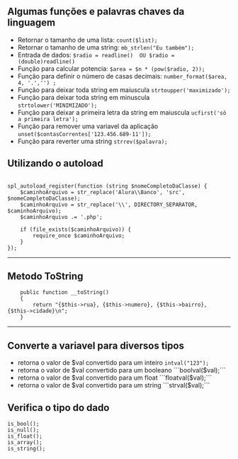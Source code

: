 ## Algumas funções e palavras chaves da linguagem

* Retornar o tamanho de uma lista: ``` count($list);  ```
* Retornar o tamanho de uma string: ``` mb_strlen("Eu também");  ```
* Entrada de dados: ``` $radio = readline()  OU $radio = (double)readline() ``` 
* Função para calcular potencia: ``` $area = $n * (pow($radio, 2)); ```
* Função para definir o número de casas decimais: ``` number_format($area, 4, '.','') ; ```
* Função para deixar toda string em maiuscula ``` strtoupper('maximizado');   ```
* Função para deixar toda string em minuscula ``` strtolower('MINIMIZADO'); ```
* Função para deixar a primeira letra da string em maiuscula ``` ucfirst('só a primeira letra'); ```
* Função para remover uma variavel da aplicação ``` unset($contasCorrentes['123.456.689-11']); ```
* Função para reverter uma string ```strrev($palavra); ```


## Utilizando o autoload

```

spl_autoload_register(function (string $nomeCompletoDaClasse) {
    $caminhoArquivo = str_replace('Alura\\Banco', 'src', $nomeCompletoDaClasse);
    $caminhoArquivo = str_replace('\\', DIRECTORY_SEPARATOR, $caminhoArquivo);
    $caminhoArquivo .= '.php';

    if (file_exists($caminhoArquivo)) {
        require_once $caminhoArquivo;
    }
});

```

<hr>

## Metodo ToString
```
    public function __toString()
    {
        return "{$this->rua}, {$this->numero}, {$this->bairro}, {$this->cidade}\n"; 
    }
```

<hr>

## Converte a variavel para diversos tipos

* retorna o valor de $val convertido para um inteiro ```intval("123");```
* retorna o valor de $val convertido para um booleano ```boolval($val);```  
* retorna o valor de $val convertido para um float ```floatval($val);``` 
* retorna o valor de $val convertido para um string ```strval($val);```   

## Verifica o tipo do dado

```
is_bool();
is_null();
is_float();
is_array();
is_string();
```
